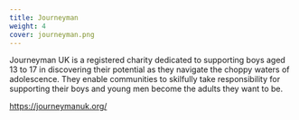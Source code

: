```yaml
---
title: Journeyman
weight: 4
cover: journeyman.png
---
```


Journeyman UK is a registered charity dedicated to supporting boys aged 13 to 17 in discovering their potential as they navigate the choppy waters of adolescence. They enable communities to skilfully take responsibility for supporting their boys and young men become the adults they want to be.

<!--more-->

https://journeymanuk.org/